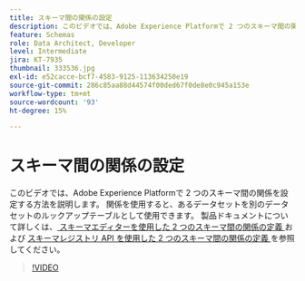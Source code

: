 ```yaml
---
title: スキーマ間の関係の設定
description: このビデオでは、Adobe Experience Platformで 2 つのスキーマ間の関係を設定する方法を説明します。 関係を使用すると、1 つのデータセットを別のデータセットのルックアップテーブルとして使用できます。
feature: Schemas
role: Data Architect, Developer
level: Intermediate
jira: KT-7935
thumbnail: 333536.jpg
exl-id: e52cacce-bcf7-4583-9125-113634250e19
source-git-commit: 286c85aa88d44574f00ded67f0de8e0c945a153e
workflow-type: tm+mt
source-wordcount: '93'
ht-degree: 15%

---
```


# スキーマ間の関係の設定

このビデオでは、Adobe Experience Platformで 2 つのスキーマ間の関係を設定する方法を説明します。 関係を使用すると、あるデータセットを別のデータセットのルックアップテーブルとして使用できます。 製品ドキュメントについて詳しくは、[ スキーマエディターを使用した 2 つのスキーマ間の関係の定義 ](https://experienceleague.adobe.com/docs/experience-platform/xdm/tutorials/relationship-ui.html?lang=ja) および [ スキーマレジストリ API を使用した 2 つのスキーマ間の関係の定義 ](https://experienceleague.adobe.com/docs/experience-platform/xdm/tutorials/relationship-api.html) を参照してください。

>[!VIDEO](https://video.tv.adobe.com/v/333536?learn=on&enablevpops)

